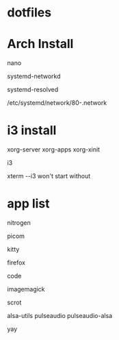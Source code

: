 # dotfiles


# Arch Install
nano

systemd-networkd

systemd-resolved

/etc/systemd/network/80-<link name>.network

# i3 install
xorg-server xorg-apps xorg-xinit

i3

xterm --i3 won't start without 

# app list
nitrogen

picom

kitty

firefox

code

imagemagick

scrot

alsa-utils
pulseaudio
pulseaudio-alsa

yay

